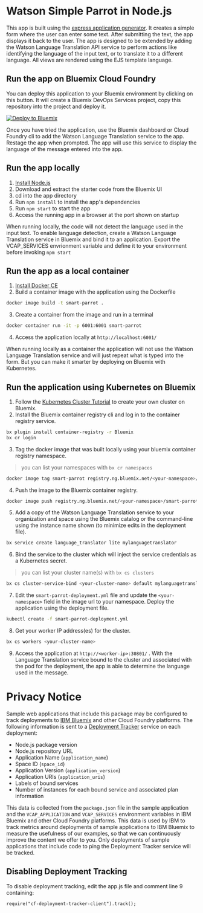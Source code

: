 # Watson Simple Parrot in Node.js

This app is built using the [express application generator](http://expressjs.com/en/starter/generator.html). It creates a simple form where the user can enter some text. After submitting the text, the app displays it back to the user. The app is designed to be extended by adding the Watson Language Translation API service to perform actions like identifying the language of the input text, or to translate it to a different language. All views are rendered using the EJS template language.

## Run the app on Bluemix Cloud Foundry

You can deploy this application to your Bluemix environment by clicking on this button. It will create a Bluemix DevOps Services project, copy this repository into the project and deploy it.

[![Deploy to Bluemix](https://bluemix.net/deploy/button_x2.png)](https://bluemix.net/deploy?repository=https://github.com/timroster/watson-parrot-nodejs)

Once you have tried the application, use the Bluemix dashboard or Cloud Foundry cli to add the Watson Language Translation service to the app. Restage the app when prompted. The app will use this service to display the language of the message entered into the app.


## Run the app locally

1. [Install Node.js](https://nodejs.org/en/download/)
2. Download and extract the starter code from the Bluemix UI
3. cd into the app directory
4. Run `npm install` to install the app's dependencies
5. Run `npm start` to start the app
6. Access the running app in a browser at the port shown on startup

When running locally, the code will not detect the language used in the input text. To enable language detection, create a Watson Language Translation service in Bluemix and bind it to an application. Export the VCAP_SERVICES envrionment variable and define it to your environment before invoking `npm start`

## Run the app as a local container

1. [Install Docker CE](https://www.docker.com/community-edition)
2. Build a container image with the application using the Dockerfile

  ```bash
  docker image build -t smart-parrot .
  ```

3. Create a container from the image and run in a terminal

  ```bash
  docker container run -it -p 6001:6001 smart-parrot
  ```

4. Access the application locally at `http://localhost:6001/`

When running locally as a container the application will not use the Watson Language Translation service and will just repeat what is typed into the form. But you can make it smarter by deploying on Bluemix with Kubernetes.

## Run the application using Kubernetes on Bluemix

1. Follow the [Kubernetes Cluster Tutorial](https://github.com/IBM/container-journey-template) to create your own cluster on Bluemix.
2. Install the Bluemix container registry cli and log in to the container registry service.

  ```bash
  bx plugin install container-registry -r Bluemix
  bx cr login
  ```
3. Tag the docker image that was built locally using your bluemix container registry namespace.
> you can list your namespaces with `bx cr namespaces`

  ```bash
  docker image tag smart-parrot registry.ng.bluemix.net/<your-namespace>/smart-parrot
  ```
4. Push the image to the Bluemix container registry.

  ```bash
  docker image push registry.ng.bluemix.net/<your-namespace>/smart-parrot
  ```
5. Add a copy of the Watson Language Translation service to your organization and space using the Bluemix catalog or the command-line using the instance name shown (to minimize edits in the deployment file).

  ```bash
  bx service create language_translator lite mylanguagetranslator
  ```

6. Bind the service to the cluster which will inject the service credentials as a Kubernetes secret.
> you can list your cluster name(s) with `bx cs clusters`

  ```bash
  bx cs cluster-service-bind <your-cluster-name> default mylanguagetranslator
  ```

7. Edit the `smart-parrot-deployment.yml` file and update the `<your-namespace>` field in the image url to your namespace. Deploy the application using the deployment file.

  ```bash
  kubectl create -f smart-parrot-deployment.yml
  ```
8. Get your worker IP address(es) for the cluster.

  ```bash
  bx cs workers <your-cluster-name>
  ```
9. Access the application at `http://<worker-ip>:30801/` . With the Language Translation service bound to the cluster and associated with the pod for the deployment, the app is able to determine the language used in the message.


# Privacy Notice

Sample web applications that include this package may be configured to track deployments to [IBM Bluemix](https://www.bluemix.net/) and other Cloud Foundry platforms. The following information is sent to a [Deployment Tracker](https://github.com/IBM-Bluemix/cf-deployment-tracker-service) service on each deployment:

* Node.js package version
* Node.js repository URL
* Application Name (`application_name`)
* Space ID (`space_id`)
* Application Version (`application_version`)
* Application URIs (`application_uris`)
* Labels of bound services
* Number of instances for each bound service and associated plan information

This data is collected from the `package.json` file in the sample application and the `VCAP_APPLICATION` and `VCAP_SERVICES` environment variables in IBM Bluemix and other Cloud Foundry platforms. This data is used by IBM to track metrics around deployments of sample applications to IBM Bluemix to measure the usefulness of our examples, so that we can continuously improve the content we offer to you. Only deployments of sample applications that include code to ping the Deployment Tracker service will be tracked.

## Disabling Deployment Tracking

To disable deployment tracking, edit the app.js file and comment line 9 containing:
   ```
   require("cf-deployment-tracker-client").track();
   ```
